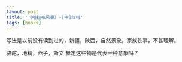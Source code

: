 ```yaml
---
layout: post
title: '《喀拉布风暴》-[中]红柯'
tags: [books]
---
```


写法是以前没有读到过的，新疆，陕西，自然景象，家族轶事，不甚理解。

骆驼，地精，燕子，斯文 赫定这些物是代表一种意象吗？